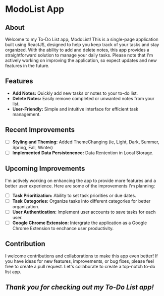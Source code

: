 # ModoList App

## About

Welcome to my To-Do List app, ModoList! This is a single-page application built using ReactJS, designed to help you keep track of your tasks and stay organized. With the ability to add and delete notes, this app provides a straightforward solution to manage your daily tasks. Please note that I'm actively working on improving the application, so expect updates and new features in the future.

## Features

- **Add Notes:** Quickly add new tasks or notes to your to-do list.
- **Delete Notes:** Easily remove completed or unwanted notes from your list.
- **User-Friendly:** Simple and intuitive interface for efficient task management.

## Recent Improvements

- [ ] **Styling and Theming:** Added ThemeChanging (ie, Light, Dark, Summer, Spring, Fall, Winter)
- [ ] **Implemented Data Persistenence:** Data Rentention in Local Storage. 

## Upcoming Improvements

I'm actively working on enhancing the app to provide more features and a better user experience. Here are some of the improvements I'm planning:

- [ ] **Task Prioritization:** Ability to set task priorities or due dates.
- [ ] **Task Categories:** Organize tasks into different categories for better organization.
- [ ] **User Authentication:** Implement user accounts to save tasks for each user.
- [ ] **Google Chrome Extension:** Intergrate the application as a Google Chrome Extension to enchance user productivity.

## Contribution

I welcome contributions and collaborations to make this app even better! If you have ideas for new features, improvements, or bug fixes, please feel free to create a pull request. Let's collaborate to create a top-notch to-do list app.

## ***Thank you for checking out my To-Do List app!***
